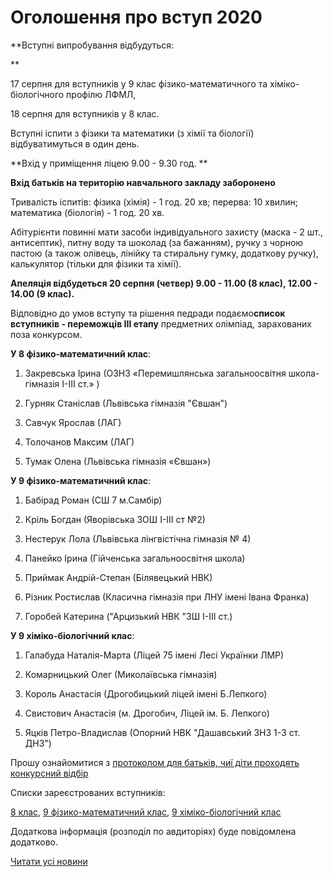 # Оголошення про вступ 2020

**Вступні випробування відбудуться:

**

17 серпня для вступників у 9 клас фізико-математичного та хіміко-біологічного профілю ЛФМЛ,

18 серпня для вступників у 8 клас.

Вступні іспити з фізики та математики (з хімії та біології) відбуватимуться в один день.

**Вхід у приміщення ліцею 9.00 - 9.30 год. **

**Вхід батьків на територію навчального закладу заборонено**

Тривалість іспитів: фізика (хімія) - 1 год. 20 хв; перерва: 10 хвилин; математика (біологія) - 1 год. 20 хв.

Абітурієнти повинні мати засоби індивідуального захисту (маска - 2 шт., антисептик), питну воду та шоколад (за бажанням), ручку з чорною пастою (а також олівець, лінійку та стиральну гумку, додаткову ручку), калькулятор (тільки для фізики та хімії).

**Апеляція відбудеться 20 серпня (четвер) 9.00 - 11.00 (8 клас), 12.00 - 14.00 (9 клас).**

Відповідно до умов вступу та рішення педради подаємо**список вступників - переможців ІІІ етапу** предметних олімпіад, зарахованих поза конкурсом.

**У 8 фізико-математичний клас**:

1. Закревська Ірина (ОЗНЗ «Перемишлянська загальноосвітня школа-гімназія І-ІІІ ст.» )

2. Гурняк Станіслав (Львівська гімназія "Євшан")

3. Савчук Ярослав (ЛАГ)

4. Толочанов Максим (ЛАГ)

5. Тумак Олена (Львівська гімназія «Євшан»)

**У 9 фізико-математичний клас**:

1. Бабірад Роман (СШ 7 м.Самбір)

2. Кріль Богдан (Яворівська ЗОШ І-ІІІ ст №2)

3. Нестерук Лола (Львівська лінгвістічна гімназія № 4)

4. Панейко Ірина (Гійченська загальноосвітня школа)

5. Приймак Андрій-Степан (Білявецький НВК)

6. Різник Ростислав (Класична гімназія при ЛНУ імені Івана Франка)

7. Горобей Катерина ("Арцизький НВК "ЗШ I-III ст.)

**У 9 хіміко-біологічний клас**:

1. Галабуда Наталія-Марта (Ліцей 75 імені Лесі Українки ЛМР)

2. Комарницький Олег (Миколаївська гімназія)

3. Король Анастасія (Дрогобицький ліцей імені Б.Лепкого)

4. Свистович Анастасія (м. Дрогобич, Ліцей ім. Б. Лепкого)

5. Яцків Петро-Владислав (Опорний НВК "Дашавський ЗНЗ 1-3 ст. ДНЗ")

Прошу ознайомитися з [протоколом для батьків, чиї діти проходять конкурсний відбір](/files/blog/оголошення-про-вступ-2020/протокол-для-батьків.docx)

Списки зареєстрованих вступників:

[8 клас](/files/blog/оголошення-про-вступ-2020/вступники-8.docx), [9 фізико-математичний клас](/files/blog/оголошення-про-вступ-2020/вступники-9-фм.docx), [9 хіміко-біологічний клас](/files/blog/оголошення-про-вступ-2020/вступники-9-хб.docx)

Додаткова інформація (розподіл по авдиторіях) буде повідомлена додатково.

[Читати усі новини](/news)
